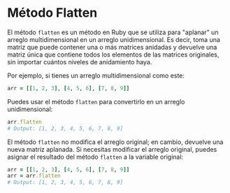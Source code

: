 # Método Flatten

El método `flatten` es un método en Ruby que se utiliza para "aplanar" un arreglo multidimensional en un arreglo unidimensional. Es decir, toma una matriz que puede contener una o más matrices anidadas y devuelve una matriz única que contiene todos los elementos de las matrices originales, sin importar cuántos niveles de anidamiento haya.

Por ejemplo, si tienes un arreglo multidimensional como este:

```ruby
arr = [[1, 2, 3], [4, 5, 6], [7, 8, 9]]
```

Puedes usar el método `flatten` para convertirlo en un arreglo unidimensional:

```ruby
arr.flatten
# Output: [1, 2, 3, 4, 5, 6, 7, 8, 9]
```

El método `flatten` no modifica el arreglo original; en cambio, devuelve una nueva matriz aplanada. Si necesitas modificar el arreglo original, puedes asignar el resultado del método `flatten` a la variable original:

```ruby
arr = [[1, 2, 3], [4, 5, 6], [7, 8, 9]]
arr = arr.flatten
# Output: [1, 2, 3, 4, 5, 6, 7, 8, 9]
```